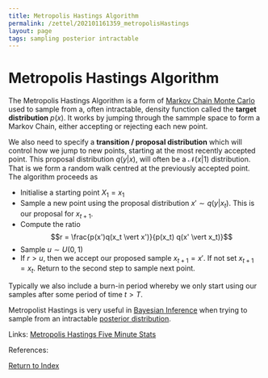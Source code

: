 ```yaml
---
title: Metropolis Hastings Algorithm
permalink: /zettel/202101161359_metropolisHastings
layout: page
tags: sampling posterior intractable
---
```

# Metropolis Hastings Algorithm

The Metropolis Hastings Algorithm is a form of [Markov Chain Monte Carlo](TODOs) used to sample from a, often intractable, density function called the **target distribution** $p(x)$.
It works by jumping through the sammple space to form a Markov Chain, either accepting or rejecting each new point.

We also need to specify a **transition / proposal distribution** which will control how we jump to new points, starting at the most recently accepted point. This proposal distribution $q(y|x)$, will
often be a $\mathcal{N}(x \vert 1)$ distribution. That is we form a random walk centred at the previously accepted point. The algorithm proceeds as

- Initialise a starting point $X_1 = x_1$
- Sample a new point using the proposal distribution $x' \sim q(y \vert x_t)$. This is our proposal for $x_{t+1}$.
- Compute the ratio $$r = \frac{p(x')q(x_t \vert x')}{p(x_t) q(x' \vert x_t)}$$
- Sample $u \sim U(0,1)$
- If $r > u$, then we accept our proposed sample $x_{t+1} = x'$. If not set $x_{t+1} = x_t$. Return to the second step to sample next point.

Typically we also include a burn-in period whereby we only start using our samples after some period of time $t > T$.

Metropolist Hastings is very useful in [Bayesian Inference](202101161711_bayesianInference) when trying to sample from an intractable [posterior distribution](TODOs).


Links: [Metropolis Hastings Five Minute Stats](https://stephens999.github.io/fiveMinuteStats/MH_intro.html)

References: 

[Return to Index](index)